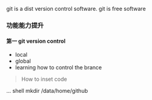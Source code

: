 git is a dist version control software.
git is free software


### 功能能力提升
#### 第一  git version control
+ local
+ global
+ learning how to control the brance

> How to inset code
>

... shell
mkdir /data/home/github
